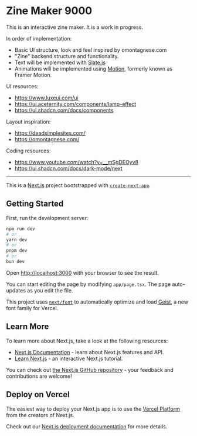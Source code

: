 # Zine Maker 9000

This is an interactive zine maker. It is a work in progress.

In order of implementation:

- Basic UI structure, look and feel inspired by omontagnese.com
- "Zine" backend structure and functionality.
- Text will be implemented with [Slate.js](https://www.slatejs.org/examples/richtext)
- Animations will be implemented using [Motion](https://motion.dev/), formerly known as Framer Motion. 

UI resources:
- https://www.luxeui.com/ui
- https://ui.aceternity.com/components/lamp-effect
- https://ui.shadcn.com/docs/components


Layout inspiration: 
- https://deadsimplesites.com/
- https://omontagnese.com/

Coding resources:
- https://www.youtube.com/watch?v=__mSgDEOyv8
- https://ui.shadcn.com/docs/dark-mode/next

---

This is a [Next.js](https://nextjs.org) project bootstrapped with [`create-next-app`](https://nextjs.org/docs/app/api-reference/cli/create-next-app).

## Getting Started

First, run the development server:

```bash
npm run dev
# or
yarn dev
# or
pnpm dev
# or
bun dev
```

Open [http://localhost:3000](http://localhost:3000) with your browser to see the result.

You can start editing the page by modifying `app/page.tsx`. The page auto-updates as you edit the file.

This project uses [`next/font`](https://nextjs.org/docs/app/building-your-application/optimizing/fonts) to automatically optimize and load [Geist](https://vercel.com/font), a new font family for Vercel.

## Learn More

To learn more about Next.js, take a look at the following resources:

- [Next.js Documentation](https://nextjs.org/docs) - learn about Next.js features and API.
- [Learn Next.js](https://nextjs.org/learn) - an interactive Next.js tutorial.

You can check out [the Next.js GitHub repository](https://github.com/vercel/next.js) - your feedback and contributions are welcome!

## Deploy on Vercel

The easiest way to deploy your Next.js app is to use the [Vercel Platform](https://vercel.com/new?utm_medium=default-template&filter=next.js&utm_source=create-next-app&utm_campaign=create-next-app-readme) from the creators of Next.js.

Check out our [Next.js deployment documentation](https://nextjs.org/docs/app/building-your-application/deploying) for more details.

